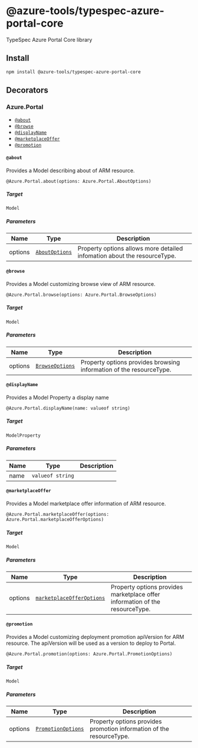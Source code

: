 # @azure-tools/typespec-azure-portal-core

TypeSpec Azure Portal Core library

## Install

```bash
npm install @azure-tools/typespec-azure-portal-core
```

## Decorators

### Azure.Portal

- [`@about`](#@about)
- [`@browse`](#@browse)
- [`@displayName`](#@displayname)
- [`@marketplaceOffer`](#@marketplaceoffer)
- [`@promotion`](#@promotion)

#### `@about`

Provides a Model describing about of ARM resource.

```typespec
@Azure.Portal.about(options: Azure.Portal.AboutOptions)
```

##### Target

`Model`

##### Parameters

| Name    | Type                            | Description                                                              |
| ------- | ------------------------------- | ------------------------------------------------------------------------ |
| options | [`AboutOptions`](#aboutoptions) | Property options allows more detailed infomation about the resourceType. |

#### `@browse`

Provides a Model customizing browse view of ARM resource.

```typespec
@Azure.Portal.browse(options: Azure.Portal.BrowseOptions)
```

##### Target

`Model`

##### Parameters

| Name    | Type                              | Description                                                         |
| ------- | --------------------------------- | ------------------------------------------------------------------- |
| options | [`BrowseOptions`](#browseoptions) | Property options provides browsing information of the resourceType. |

#### `@displayName`

Provides a Model Property a display name

```typespec
@Azure.Portal.displayName(name: valueof string)
```

##### Target

`ModelProperty`

##### Parameters

| Name | Type             | Description |
| ---- | ---------------- | ----------- |
| name | `valueof string` |             |

#### `@marketplaceOffer`

Provides a Model marketplace offer information of ARM resource.

```typespec
@Azure.Portal.marketplaceOffer(options: Azure.Portal.marketplaceOfferOptions)
```

##### Target

`Model`

##### Parameters

| Name    | Type                                                  | Description                                                                  |
| ------- | ----------------------------------------------------- | ---------------------------------------------------------------------------- |
| options | [`marketplaceOfferOptions`](#marketplaceofferoptions) | Property options provides marketplace offer information of the resourceType. |

#### `@promotion`

Provides a Model customizing deployment promotion apiVersion for ARM resource.
The apiVersion will be used as a version to deploy to Portal.

```typespec
@Azure.Portal.promotion(options: Azure.Portal.PromotionOptions)
```

##### Target

`Model`

##### Parameters

| Name    | Type                                    | Description                                                          |
| ------- | --------------------------------------- | -------------------------------------------------------------------- |
| options | [`PromotionOptions`](#promotionoptions) | Property options provides promotion information of the resourceType. |
